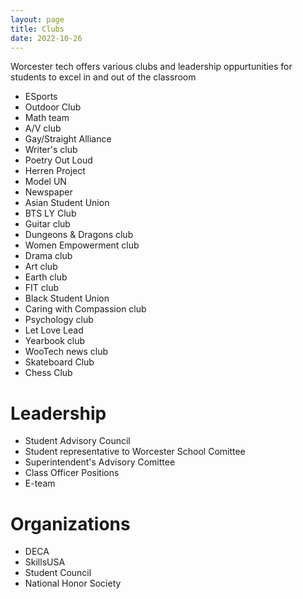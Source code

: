 ```yaml
---
layout: page
title: Clubs
date: 2022-10-26
---
```


<div class="club_list" markdown="1">

Worcester tech offers various clubs and leadership oppurtunities for students to excel in and out of the classroom


- ESports
- Outdoor Club
- Math team 
- A/V club
- Gay/Straight Alliance
- Writer's club
- Poetry Out Loud
- Herren Project
- Model UN
- Newspaper
- Asian Student Union
- BTS LY Club
- Guitar club
- Dungeons & Dragons club
- Women Empowerment club
- Drama club
- Art club
- Earth club
- FIT club
- Black Student Union
- Caring with Compassion club
- Psychology club
- Let Love Lead
- Yearbook club
- WooTech news club
- Skateboard Club
- Chess Club

</div>



# Leadership
- Student Advisory Council
- Student representative to Worcester School Comittee 
- Superintendent's Advisory Comittee
- Class Officer Positions 
- E-team

# Organizations

- DECA
- SkillsUSA
- Student Council
- National Honor Society